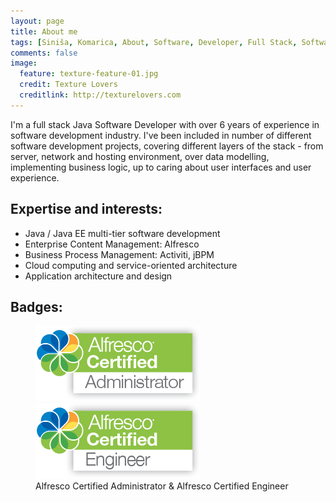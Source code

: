 ```yaml
---
layout: page
title: About me
tags: [Siniša, Komarica, About, Software, Developer, Full Stack, Software Architecture, Software Design, Software Development, Java, Java EE, Web, Open Source, Alfresco, Activiti, Spring, Cloud, Amazon, Enterprise Content Management, ECM, Document Management, DM, Business Process Managemen, BPM, Workflow, Alfresco Certified Administrator, Alfresco Certified Engineer]
comments: false
image:
  feature: texture-feature-01.jpg
  credit: Texture Lovers
  creditlink: http://texturelovers.com
---
```


I'm a full stack Java Software Developer with over 6 years of experience in software development industry. I've been included in number of different software development projects, covering different layers of the stack - from server, network and 
hosting environment, over data modelling, implementing business logic, up to caring about user interfaces and user experience.

## Expertise and interests:
* Java / Java EE multi-tier software development
* Enterprise Content Management: Alfresco
* Business Process Management: Activiti, jBPM
* Cloud computing and service-oriented architecture
* Application architecture and design

## Badges:
<figure class="half">
    <a href="/images/Alfresco_Certified_Administrator_CMYK.jpg"><img src="/images/Alfresco_Certified_Administrator_CMYK.png"></a>
    <a href="/images/Alfresco_Certified_Engineer_CMYK.jpg"><img src="/images/Alfresco_Certified_Engineer_CMYK.png"></a>
    <figcaption>Alfresco Certified Administrator & Alfresco Certified Engineer</figcaption>
</figure>
